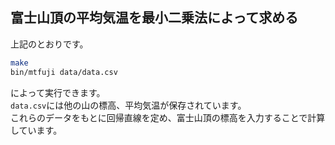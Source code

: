 ## 富士山頂の平均気温を最小二乗法によって求める
上記のとおりです。
```bash
make
bin/mtfuji data/data.csv
```
によって実行できます。  
`data.csv`には他の山の標高、平均気温が保存されています。  
これらのデータをもとに回帰直線を定め、富士山頂の標高を入力することで計算しています。